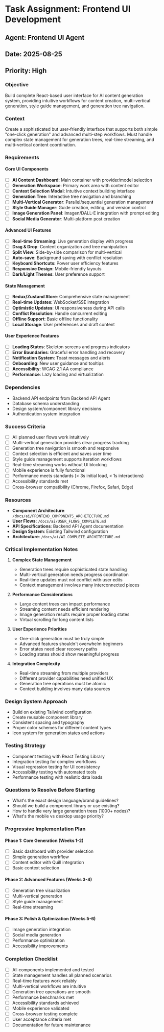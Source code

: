 # Task Assignment: Frontend UI Development
## Agent: Frontend UI Agent  
## Date: 2025-08-25
## Priority: High

### Objective
Build complete React-based user interface for AI content generation system, providing intuitive workflows for content creation, multi-vertical generation, style guide management, and generation tree navigation.

### Context
Create a sophisticated but user-friendly interface that supports both simple "one-click generation" and advanced multi-step workflows. Must handle complex state management for generation trees, real-time streaming, and multi-vertical content coordination.

### Requirements

#### Core UI Components
- [ ] **AI Content Dashboard**: Main container with provider/model selection
- [ ] **Generation Workspace**: Primary work area with content editor
- [ ] **Context Selection Modal**: Intuitive context building interface  
- [ ] **Generation Tree**: Interactive tree navigation and branching
- [ ] **Multi-Vertical Generator**: Parallel/sequential generation management
- [ ] **Style Guide Manager**: Guide creation, editing, and version control
- [ ] **Image Generation Panel**: Imagen/DALL-E integration with prompt editing
- [ ] **Social Media Generator**: Multi-platform post creation

#### Advanced UI Features  
- [ ] **Real-time Streaming**: Live generation display with progress
- [ ] **Drag & Drop**: Content organization and tree manipulation
- [ ] **Split View**: Side-by-side comparison for multi-vertical
- [ ] **Auto-save**: Background saving with conflict resolution
- [ ] **Keyboard Shortcuts**: Power user efficiency features
- [ ] **Responsive Design**: Mobile-friendly layouts
- [ ] **Dark/Light Themes**: User preference support

#### State Management
- [ ] **Redux/Zustand Store**: Comprehensive state management
- [ ] **Real-time Updates**: WebSocket/SSE integration
- [ ] **Optimistic Updates**: UI responsiveness during API calls
- [ ] **Conflict Resolution**: Handle concurrent editing
- [ ] **Offline Support**: Basic offline functionality
- [ ] **Local Storage**: User preferences and draft content

#### User Experience Features
- [ ] **Loading States**: Skeleton screens and progress indicators  
- [ ] **Error Boundaries**: Graceful error handling and recovery
- [ ] **Notification System**: Toast messages and alerts
- [ ] **Onboarding**: New user guidance and tooltips
- [ ] **Accessibility**: WCAG 2.1 AA compliance
- [ ] **Performance**: Lazy loading and virtualization

### Dependencies
- Backend API endpoints from Backend API Agent
- Database schema understanding
- Design system/component library decisions
- Authentication system integration

### Success Criteria
- [ ] All planned user flows work intuitively
- [ ] Multi-vertical generation provides clear progress tracking
- [ ] Generation tree navigation is smooth and responsive
- [ ] Context selection is efficient and saves user time
- [ ] Style guide management supports iteration workflows  
- [ ] Real-time streaming works without UI blocking
- [ ] Mobile experience is fully functional
- [ ] Performance meets standards (< 3s initial load, < 1s interactions)
- [ ] Accessibility standards met
- [ ] Cross-browser compatibility (Chrome, Firefox, Safari, Edge)

### Resources
- **Component Architecture**: `/docs/ai/FRONTEND_COMPONENTS_ARCHITECTURE.md`
- **User Flows**: `/docs/ai/USER_FLOWS_COMPLETE.md`  
- **API Specifications**: Backend API Agent documentation
- **Design System**: Existing Tailwind configuration
- **Architecture**: `/docs/ai/AI_COMPLETE_ARCHITECTURE.md`

### Critical Implementation Notes

1. **Complex State Management**
   - Generation trees require sophisticated state handling
   - Multi-vertical generation needs progress coordination
   - Real-time updates must not conflict with user edits
   - Context management involves many interconnected pieces

2. **Performance Considerations**
   - Large content trees can impact performance
   - Streaming content needs efficient rendering
   - Image generation results require proper loading states
   - Virtual scrolling for long content lists

3. **User Experience Priorities**
   - One-click generation must be truly simple
   - Advanced features shouldn't overwhelm beginners
   - Error states need clear recovery paths
   - Loading states should show meaningful progress

4. **Integration Complexity**
   - Real-time streaming from multiple providers
   - Different provider capabilities need unified UX
   - Generation tree operations must be atomic
   - Context building involves many data sources

### Design System Approach
- Build on existing Tailwind configuration
- Create reusable component library
- Consistent spacing and typography
- Proper color schemes for different content types
- Icon system for generation states and actions

### Testing Strategy
- Component testing with React Testing Library
- Integration testing for complex workflows  
- Visual regression testing for UI consistency
- Accessibility testing with automated tools
- Performance testing with realistic data loads

### Questions to Resolve Before Starting
- What's the exact design language/brand guidelines?
- Should we build a component library or use existing?
- How to handle very large generation trees (1000+ nodes)?
- What's the mobile vs desktop usage priority?

### Progressive Implementation Plan

#### Phase 1: Core Generation (Weeks 1-2)
- [ ] Basic dashboard with provider selection
- [ ] Simple generation workflow  
- [ ] Content editor with Quill integration
- [ ] Basic context selection

#### Phase 2: Advanced Features (Weeks 3-4)
- [ ] Generation tree visualization
- [ ] Multi-vertical generation
- [ ] Style guide management
- [ ] Real-time streaming

#### Phase 3: Polish & Optimization (Weeks 5-6)
- [ ] Image generation integration
- [ ] Social media generation
- [ ] Performance optimization
- [ ] Accessibility improvements

### Completion Checklist
- [ ] All components implemented and tested
- [ ] State management handles all planned scenarios
- [ ] Real-time features work reliably
- [ ] Multi-vertical workflows are intuitive  
- [ ] Generation tree operations are smooth
- [ ] Performance benchmarks met
- [ ] Accessibility standards achieved
- [ ] Mobile experience validated
- [ ] Cross-browser testing complete
- [ ] User acceptance criteria met
- [ ] Documentation for future maintenance